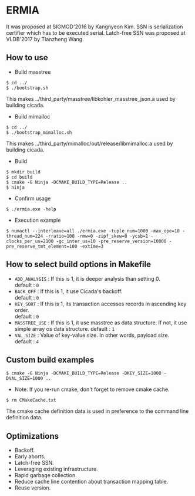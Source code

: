 # ERMIA
It was proposed at SIGMOD'2016 by Kangnyeon Kim.
SSN is serialization certifier which has to be executed serial.
Latch-free SSN was proposed at VLDB'2017 by Tianzheng Wang.

## How to use
- Build masstree
```
$ cd ../
$ ./bootstrap.sh
```
This makes ../third_party/masstree/libkohler_masstree_json.a used by building cicada.
- Build mimalloc
```
$ cd ../
$ ./bootstrap_mimalloc.sh
```
This makes ../third_party/mimalloc/out/release/libmimalloc.a used by building cicada.
- Build 
```
$ mkdir build
$ cd build
$ cmake -G Ninja -DCMAKE_BUILD_TYPE=Release ..
$ ninja
```
- Confirm usage 
```
$ ./ermia.exe -help
```
- Execution example 
```
$ numactl --interleave=all ./ermia.exe -tuple_num=1000 -max_ope=10 -thread_num=224 -rratio=100 -rmw=0 -zipf_skew=0 -ycsb=1 -clocks_per_us=2100 -gc_inter_us=10 -pre_reserve_version=10000 -pre_reserve_tmt_element=100 -extime=3
```

## How to select build options in Makefile
- `ADD_ANALYSIS` : If this is 1, it is deeper analysis than setting 0.<br>
default : `0`
- `BACK_OFF` : If this is 1, it use Cicada's backoff.<br>
default : `0`
- `KEY_SORT` : If this is 1, its transaction accesses records in ascending key order.<br>
default : `0`
- `MASSTREE_USE` : If this is 1, it use masstree as data structure. If not, it use simple array αs data structure.
default : `1`
- `VAL_SIZE` : Value of key-value size. In other words, payload size.<br>
default : `4`

## Custom build examples
```
$ cmake -G Ninja -DCMAKE_BUILD_TYPE=Release -DKEY_SIZE=1000 -DVAL_SIZE=1000 ..
```
- Note: If you re-run cmake, don't forget to remove cmake cache.
```
$ rm CMakeCache.txt
```
The cmake cache definition data is used in preference to the command line definition data.

## Optimizations
- Backoff.
- Early aborts.
- Latch-free SSN.
- Leveraging existing infrastructure.
- Rapid garbage collection.
- Reduce cache line contention about transaction mapping table.
- Reuse version.
